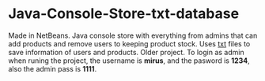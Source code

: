 # Java-Console-Store-txt-database
Made in NetBeans. Java console store with everything from admins that can add products and remove users to keeping product stock.
Uses <u>txt</u> files to save information of users and products. Older project. To login as admin when runing the project, the username is <b>mirus</b>, and the pasword is <b>1234</b>, also the admin pass is <b>1111</b>.
